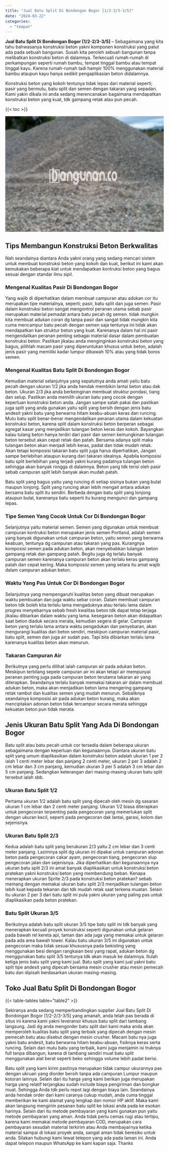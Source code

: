 ```yaml
---
title: "Jual Batu Split Di Bondongan Bogor [1/2-2/3-3/5]"
date: "2024-03-22"
categories: 
  - "tempat"
---
```


**Jual Batu Split Di Bondongan Bogor \[1/2-2/3-3/5\]** – Sebagaimana yang kita tahu bahwasanya konstruksi beton yakni komponen konstruksi yang patut ada pada sebuah bangunan. Susah kita peroleh sebuah bangunan tanpa melibatkan konstruksi beton di dalamnya. Terkecuali rumah-rumah di perkampungan seperti rumah bambu, tempat tinggal bambu atau tempat tinggal kayu. Karena rumah-rumah tadi hampir 100% menggunakan material bambu ataupun kayu hanya sedikit pengaplikasian beton didalamnya.

Konstruksi beton yang kokoh tentunya tidak lepas dari material seperti; pasir yang bermutu, batu split dan semen dengan takaran yang sepadan. Kami yakin dikala ini anda sedang merencanakan bagaimana mendapatkan konstruksi beton yang kuat, tdk gampang retak atau pun pecah.

{{< toc >}}

![Jual Batu Split Di Bondongan Bogor [1/2-2/3-3/5]](/images/jual-batu-split-02.png)

## Tips Membangun Konstruksi Beton Berkwalitas

Nah seandainya diantara Anda yakni orang yang sedang mencari sistem untuk membuat konstruksi beton yang kokoh dan kuat, berikut ini kami akan kemukakan beberapa kiat untuk mendapatkan kontruksi beton yang bagus sesuai dengan standar ilmu sipil.

### Mengenal Kualitas Pasir Di Bondongan Bogor

Yang wajib di diperhatikan dalam membuat campuran atau adukan cor itu merupakan tipe materialnya, seperti; pasir, batu split dan juga semen. Pasir dalam konstruksi beton sangat mengontrol peranan utama sebab pasir merupakan material pemadat antara batu pecah dg semen. tidak mungkin kita membuat adukan coran dg tanpa pasir dan sangat tidak mungkin kita cuma mencampur batu pecah dengan semen saja tentunya ini tidak akan mendapatkan kan struktur beton yang kuat. Karenanya dalam hal ini pasir mengendalikan peranan penting sebagai material dasar dalam pembuatan konstruksi beton. Pastikan jikalau anda menginginkan konstruksi beton yang bagus, pilihlah macam pasir yang diperuntukan khusus untuk beton, adalah jenis pasir yang memiliki kadar lumpur dibawah 10% atau yang tidak boros semen.

### Mengenal Kualitas Batu Split Di Bondongan Bogor

Kemudian material selanjutnya yang sepatutnya anda amati yaitu batu pecah dengan ukuran 1/2 jika anda hendak membikin lantai beton atau dak beton. Ukuran 2/3 jika anda berkeinginan membuat struktur pondasi, tiang dan selup. Pastikan anda memilih ukuran batu yang cocok dengan keperluan konstruksi beton anda. Jangan sampe salah pakai dan pastikan juga split yang anda gunakan yaitu split yang bersih dengan jenis batu andesit yakni batu yang berwarna hitam keabu-abuan keras dan runcing. Mutu batu split benar-benar mengendalikan peranan utama dalam kekuatan konstruksi beton, karena split dalam konstruksi beton berperan sebagai agregat kasar yang menjadikan tulangan beton keras dan kokoh. Bayangkan kalau tulang beton hanya terdiri dari pasir dan semen kemungkinan tulangan beton tersebut akan cepat retak dan patah. Bersama adanya split maka tulangan beton akan menjadi lebih keras, padat dan tidak mudah retak. Akan tetapi komposisi takaran batu split juga harus diperhatikan, Jangan sampe berlebihan ataupun kurang dari takaran idealnya. Apabila komposisi batu split berlebihan yang terjadi yakni kurang padatnya tulangan beton sehingga akan banyak rongga di dalamnya. Beton yang tdk terisi oleh pasir sebab campuran split lebih banyak akan mudah patah.

Batu split yang bagus yaitu yang runcing di setiap sisinya bukan yang bulat maupun lonjong. Split yang runcing akan lebih mengait antara adukan bersama batu split itu sendiri. Berbeda dengan batu split yang lonjong ataupun bulat, karenanya batu seperti itu kurang mengunci dan gampang lepas.

### Tipe Semen Yang Cocok Untuk Cor Di Bondongan Bogor

Selanjutnya yaitu material semen. Semen yang digunakan untuk membuat campuran kontruksi beton merupakan jenis semen Portland, adalah semen yang banyak digunakan untuk campuran beton, yaitu semen yang berwarna keabuan, tentunya dg campuran atau takaran yang pas. Kurangnya komposisi semen pada adukan beton, akan menyebabkan tulangan beton gampang retak dan gampang patah. Begitu juga dg terlalu banyak campuran semen karenanya campuran beton akan terlalu keras gampang patah dan cepat kering. Maka komposisi semen yang setara itu amat wajib dalam campuran adukan beton.

### Waktu Yang Pas Untuk Cor Di Bondongan Bogor

Selanjutnya yang mempengaruhi kualitas beton yang dibuat merupakan waktu pembuatan dan juga waktu sebar coran. Dalam membuat campuran beton tdk boleh kita terlalu lama mengaduknya atau terlalu lama dalam progres menyebarnya sebab fresh kwalitas beton tdk dapat tetap terjaga jikalau dibiarkan dalam waktu yang lama. kesegaran beton akan didapatkan saat beton diaduk secara merata, kemudian segera di gelar. Campuran beton yang terlalu lama antara waktu pengadukan dan penyebaran, akan mengurangi kualitas dari beton sendiri, meskipun campuran material pasir, batu split, semen dan juga air sudah pas. Tapi bila dibiarkan terlalu lama karenanya kualitas beton akan menurun.

### Takaran Campuran Air

Berikutnya yang perlu dilihat ialah campuran air pada adukan beton. Meskipun terbilang sepele campuran air ini akan tetapi air mempunyai peranan penting juga pada campuran beton terutama takaran air yang diterapkan. Seandainya terlalu banyak memakai takaran air dalam membuat adukan beton, maka akan menjadikan beton lama mengering gampang retak rambut dan kualitas semen yang mudah menurun. Sebaliknya seandainya komposisi air pada adukan beton kurang, maka akan menciptakan adonan beton tidak tercampur secara merata sehingga kekuatan beton pun tidak merata.

## Jenis Ukuran Batu Split Yang Ada Di Bondongan Bogor

Batu split atau batu pecah untuk cor tersedia dalam beberapa ukuran sebagaimana dengan keperluan dan kegunaannya. Diantara ukuran batu split yang umum diaplikasikan dalam konstruksi beton adalah ukuran 1 per 2 ialah 1 centi meter lebar dan panjang 2 centi meter, ukuran 2 per 3 adalah 2 cm lebar dan 3 cm panjang, kemudian ukuran 3 per 5 adalah 3 cm lebar dan 5 cm panjang. Sedangkan keterangan dari masing-masing ukuran batu split tersebut ialah sbb.

### Ukuran Batu Split 1/2

Pertama ukuran 1/2 adalah batu split yang dipecah oleh mesin dg sasaran ukuran 1 cm lebar dan 2 centi meter panjang. Ukuran 1/2 biasa diterapkan untuk pengecoran terpenting pada pengecoran yang memerlukan split dengan ukuran kecil, seperti pada pengecoran dak lantai, garasi, kolom dan sejenisnya.

### Ukuran Batu Split 2/3

Kedua adalah batu split yang berukuran 2/3 yaitu 2 cm lebar dan 3 centi meter panjang. Lazimnya split dg ukuran ini dipakai untuk campuran adonan beton pada pengecoran cakar ayam, pengecoran tiang, pengecoran slup pengecoran jalan dan sejenisnya. Jika diperhatikan dari kegunaannya nya ukuran batu split 2/3 ini amat banyak diaplikasikan untuk konstruksi beton pratekan yakni konstruksi beton yang membendung beban. Kenapa menerapkan ukuran Sprite 2/3 pada konstruksi beton pratekan? sebab memang dengan memakai ukuran batu split 2/3 menjadikan tulangan beton lebih kuat kepada tekanan dan tdk mudah retak saat terkena muatan. Selain itu ukuran 2 per 3 dari batu split ini pula yakni ukuran yang paling pas untuk diaplikasikan pada beton pratekan.

### Batu Split Ukuran 3/5

Berikutnya adalah batu split ukuran 3/5 tipe batu split ini tdk banyak yang menerapkan kecuali proyek konstruksi seperti digunakan untuk gelaran pada bawah rel kereta api, taman dan ada juga yang memakai untuk gelaran pada ada area bawah tower. Kalau batu ukuran 3/5 ini digunakan untuk pengecoran maka tidak sesuai khususnya pada bekisting yang menggunakan besi dengan rangkaian besi yang rapat, adukan beton dg menggunakan batu split 3/5 tentunya tdk akan masuk ke dalamnya. Itulah ketiga jenis batu split yang kami jual. Batu split yang kami jual yakni batu split tipe andesit yang dipecah bersama mesin crusher atau mesin pemecah batu dan dipisah berdasarkan ukuran masing-masing.

## Toko Jual Batu Split Di Bondongan Bogor

{{< table-tables table="table2" >}}

Sekiranya anda sedang memperbandingkan supplier Jual Batu Split Di Bondongan Bogor \[1/2-2/3-3/5\] yang amanah, anda telah pas berada di situs ini karena kami yakni leveransir khusus batu split dari tambang langsung. Jadi dg anda mengorder batu split dari kami maka anda akan memperoleh kualitas batu split yang terbaik yang dipecah dengan mesin pemecah batu atau disebut dengan mesin crusher. Macam batu nya juga yakni batu andesit, batu berwarna hitam keabu-abuan, fisiknya keras serta runcing. Selain dari mutu batu yang terbaik, kami juga menjamin isi truknya full tanpa dibangun, karena di tambang sendiri muat batu split menggunakan alat berat seperti beko sehingga volume lebih padat berisi.

Batu split yang kami kirim pastinya merupakan tidak campur ukurannya pas dengan ukruan yang diorder bersih tanpa ada campuran Lumpur maupun kotoran lainnya. Selain dari itu harga yang kami berikan juga merupakan harga yang relatif terjangkau sudah include biaya pengiriman dan bongkar muat. Sehingga Anda tdk perlu repot lagi dengan biaya lain. Seandainya anda hendak order dari kami caranya cukup mudah, anda cuma tinggal memberikan ke kami alamat yang lengkap dan nomor HP aktif. Maka kami akan langsung mengirim pesanan batu split ke lokasi anda pada ke esokan harinya. Selain dari itu metode pembayaran yang kami gunakan pun yaitu metode pembayaran yang aman. Anda tidak perlu cemas rugi atau tertipu, karena kami memakai metode pembayaran COD, merupakan cara pembayaran sesudah material terkirim atau Anda membayarnya ketika material sampai di lokasi proyek anda, sangat aman tidak beresiko untuk anda. Silakan hubungi kami lewat telepon yang ada pada laman ini. Anda dapat telepon maupun WhatsApp ke kami kapan saja. Thanks
